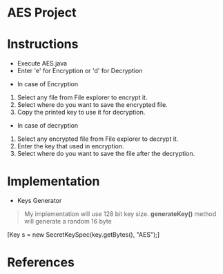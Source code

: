 # AES Project

# Instructions
- Execute AES.java 
- Enter 'e' for Encryption or 'd' for Decryption 

* In case of Encryption 
1. Select any file from File explorer to encrypt it.
2. Select where do you want to save the encrypted file.
3. Copy the printed key to use it for decryption.

* In case of decryption 
1. Select any encrypted file from File explorer to decrypt it.
2. Enter the key that used in encryption.
3. Select where do you want to save the file after the decryption.

# Implementation

- Keys Generator

> My implementation will use 128 bit key size. **generateKey()** method will generate a random 16 byte

[Key s = new SecretKeySpec(key.getBytes(), "AES");]

> 



# References
